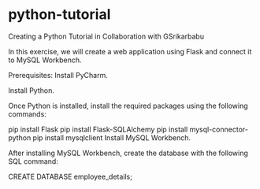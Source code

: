 # python-tutorial
Creating a Python Tutorial in Collaboration with GSrikarbabu

In this exercise, we will create a web application using Flask and connect it to MySQL Workbench.

Prerequisites:
Install PyCharm.

Install Python.

Once Python is installed, install the required packages using the following commands:


pip install Flask
pip install Flask-SQLAlchemy
pip install mysql-connector-python
pip install mysqlclient
Install MySQL Workbench.

After installing MySQL Workbench, create the database with the following SQL command:

CREATE DATABASE employee_details;
